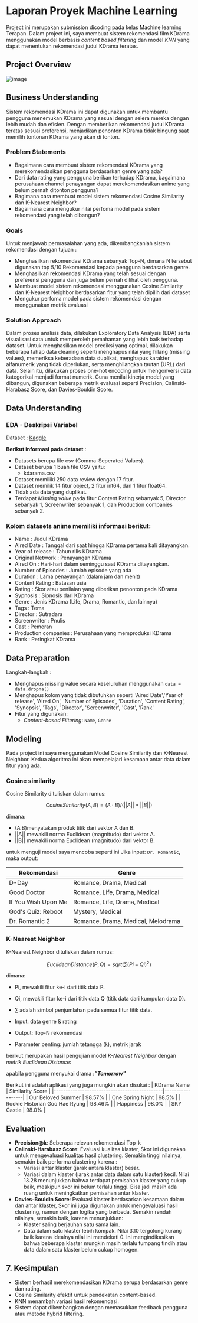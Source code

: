 # Laporan Proyek Machine Learning
Project ini merupakan submission dicoding pada kelas Machine learning Terapan. Dalam project ini, saya membuat sistem rekomendasi film KDrama menggunakan model berbasis *content based filtering* dan model *KNN* yang dapat menentukan rekomendasi judul KDrama teratas.
## Project Overview

![image](https://github.com/user-attachments/assets/6841377f-4718-4d1a-8163-04fa8ae7923a)

## Business Understanding
Sistem rekomendasi KDrama ini dapat digunakan untuk membantu pengguna menemukan KDrama yang sesuai dengan selera mereka dengan lebih mudah dan efisien. Dengan memberikan rekomendasi judul KDrama teratas sesuai preferensi, menjadikan penonton KDrama tidak bingung saat memilih tontonan KDrama yang akan di tonton. 

### Problem Statements
- Bagaimana cara membuat sistem rekomendasi KDrama yang merekomendasikan pengguna berdasarkan genre yang ada?
- Dari data rating yang pengguna berikan terhadap KDrama, bagaimana perusahaan channel penayangan dapat merekomendasikan anime yang belum pernah ditonton pengguna?
- Bagimana cara membuat model sistem rekomendasi Cosine Similarity dan K-Nearest Neighbor?
- Bagaimana cara mengukur nilai perfoma model pada sistem rekomendasi yang telah dibangun?

### Goals
Untuk menjawab permasalahan yang ada, dikembangkanlah sistem rekomendasi dengan tujuan :
- Menghasilkan rekomendasi KDrama sebanyak Top-N, dimana N tersebut digunakan top 5/10 Rekomendasi kepada pengguna berdasarkan genre.
- Menghasilkan rekomendasi KDrama yang telah sesuai dengan preferensi pengguna dan juga belum pernah dilihat oleh pengguna.
- Membuat model sistem rekomendasi menggunakan Cosine Similarity dan K-Nearest Neighbor berdasarkan fitur yang telah dipilih dari dataset
- Mengukur perfoma model pada sistem rekomendasi dengan menggunakan metrik evaluasi

### Solution Approach
Dalam proses analisis data, dilakukan Exploratory Data Analysis (EDA) serta visualisasi data untuk memperoleh pemahaman yang lebih baik terhadap dataset. Untuk menghasilkan model prediksi yang optimal, dilakukan beberapa tahap data cleaning seperti menghapus nilai yang hilang (missing values), memeriksa keberadaan data duplikat, menghapus karakter alfanumerik yang tidak diperlukan, serta menghilangkan tautan (URL) dari data. Selain itu, dilakukan proses one-hot encoding untuk mengonversi data kategorikal menjadi format numerik. Guna menilai kinerja model yang dibangun, digunakan beberapa metrik evaluasi seperti Precision, Calinski-Harabasz Score, dan Davies-Bouldin Score.

## Data Understanding
### EDA - Deskripsi Variabel

Dataset : [Kaggle](https://www.kaggle.com/datasets/ahbab911/top-250-korean-dramas-kdrama-dataset)                      

**Berikut informasi pada dataset** :
 - Datasets berupa file csv (Comma-Seperated Values).
 - Dataset berupa 1 buah file CSV yaitu: 
    * kdarama.csv  
 - Dataset memiliki 250 data review dengan 17 fitur.
 - Dataset memilik 14 fitur object, 2 fitur int64, dan 1 fitur float64.
 - Tidak ada data yang duplikat.
 - Terdapat *Missing value* pada fitur Content Rating sebanyak 5, Director sebanyak 1, Screenwriter sebanyak 1, dan Production companies sebanyak 2.

### Kolom datasets anime memiliki informasi berikut:

*    Name : Judul KDrama
*    Aired Date : Tanggal dari saat hingga KDrama pertama kali ditayangkan.
*    Year of release : Tahun rilis KDrama
*    Original Network : Penayangan KDrama
*    Aired On : Hari-hari dalam seminggu saat KDrama ditayangkan.
*    Number of Episodes : Jumlah episode yang ada
*    Duration : Lama penayangan (dalam jam dan menit)
*    Content Rating : Batasan usia
*    Rating : Skor atau penilaian yang diberikan penonton pada KDrama
*    Sypnosis : Sipnosis dari KDrama
*    Genre : Jenis KDrama (Life, Drama, Romantic, dan lainnya)
*    Tags : Tema
*    Director : Sutradara
*    Screenwriter : Pnulis
*    Cast : Pemeran
*    Production companies : Perusahaan yang memproduksi KDrama
*    Rank : Peringkat KDrama

## Data Preparation

Langkah-langkah :
- Menghapus missing value secara keseluruhan menggunakan `data = data.dropna()`
- Menghapus kolom yang tidak dibutuhkan seperti  'Aired Date','Year of release', 'Aired On', 'Number of Episodes', 'Duration', 'Content Rating', 'Synopsis', 'Tags',
    'Director',
    'Screenwriter',
    'Cast',
    'Rank'
- Fitur yang digunakan:
  - *Content-based Filtering*: `Name`, `Genre`
 
## Modeling 
Pada project ini saya menggunakan Model Cosine Similarity dan K-Nearest Neighbor. Kedua algoritma ini akan mempelajari kesamaan antar data dalam fitur yang ada.

### Cosine similarity
Cosine Similarity dituliskan dalam rumus: 

$$Cosine Similarity (A, B) = (A · B) / (||A|| * ||B||)$$ 

dimana: 
- (A·B)menyatakan produk titik dari vektor A dan B.
- ||A|| mewakili norma Euclidean (magnitudo) dari vektor A.
- ||B|| mewakili norma Euclidean (magnitudo) dari vektor B.

untuk menguji model saya mencoba seperti ini 
Jika input: `Dr. Romantic`, maka output:

| Rekomendasi                       | Genre                                      |
|-----------------------------------|--------------------------------------------|
| D-Day	                            | Romance, Drama, Medical                    |
| Good Doctor	                      | Romance, Life, Drama, Medical              |
| If You Wish Upon Me	              | Romance, Life, Drama, Medical              |
| God's Quiz: Reboot	               | Mystery, Medical                           |
| Dr. Romantic 2                    | Romance, Drama, Medical, Melodrama         |

### K-Nearest Neighbor
K-Nearest Neighbor dituliskan dalam rumus:

 $$Euclidean Distance (P, Q) = sqrt(∑(Pi - Qi)^2)$$

dimana:
- Pi, mewakili fitur ke-i dari titik data P.
- Qi, mewakili fitur ke-i dari titik data Q (titik data dari kumpulan data D).
- ∑ adalah simbol penjumlahan pada semua fitur titik data.

- Input: data genre & rating
- Output: Top-N rekomendasi
- Parameter penting: jumlah tetangga (`k`), metrik jarak
  
berikut merupakan hasil pengujian model _K-Nearest Neighbor_ dengan _metrik Euclidean Distance_: 

apabila pengguna menyukai drama :_**"Tomorrow"**_

Berikut ini adalah aplikasi yang juga mungkin akan disukai :
| KDrama Name                                  | Similarity Score |
|----------------------------------------------|------------------|
| Our Beloved Summer                           | 98.57%           |
| One Spring Night                            	| 98.5%            |
| Rookie Historian Goo Hae Ryung	              | 98.46%           |
| Happiness                                    | 98.0%            |
| SKY Castle	                                  | 98.0%            |

## Evaluation
- **Precision@k**: Seberapa relevan rekomendasi Top-k
- **Calinski-Harabasz Score**: Evaluasi kualitas klaster,
  Skor ini digunakan untuk mengevaluasi kualitas hasil clustering. Semakin tinggi nilainya, semakin baik performa clustering karena :
  - Variasi antar klaster (jarak antara klaster) besar.
  - Variasi dalam klaster (jarak antar data dalam satu klaster) kecil.
Nilai 13.28 menunjukkan bahwa terdapat pemisahan klaster yang cukup baik, meskipun skor ini belum terlalu tinggi. Bisa jadi masih ada ruang untuk meningkatkan pemisahan antar klaster.
- **Davies-Bouldin Score**: Evaluasi klaster berdasarkan kesamaan dalam dan antar klaster,
  Skor ini juga digunakan untuk mengevaluasi hasil clustering, namun dengan logika yang berbeda. Semakin rendah nilainya, semakin baik, karena menunjukkan:
  - Klaster saling berjauhan satu sama lain.
  - Data dalam satu klaster lebih kompak.
Nilai 3.10 tergolong kurang baik karena idealnya nilai ini mendekati 0. Ini mengindikasikan bahwa beberapa klaster mungkin masih terlalu tumpang tindih atau data dalam satu klaster belum cukup homogen.

## 7. Kesimpulan
- Sistem berhasil merekomendasikan KDrama serupa berdasarkan genre dan rating.
- Cosine Similarity efektif untuk pendekatan content-based.
- KNN menambah variasi hasil rekomendasi.
- Sistem dapat dikembangkan dengan memasukkan feedback pengguna atau metode hybrid filtering.
